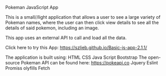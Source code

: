 Pokeman JavaScript App

 This is a small//light application that allows a user to see a large variety of Pokeman names, where the user can then click view details to see all the details of said pokemon, including an image.

 This app uses an external API to call and load all the data.

 Click here to try this App: https://szlieb.github.io/Basic-js-app-2.1.1/

The application is built using:
HTML
CSS
Java Script
Bootstrap
The open-source Pokeman API can be found here: https://pokeapi.co
Jquery
Eslint
Promiss olyfills
Fetch


